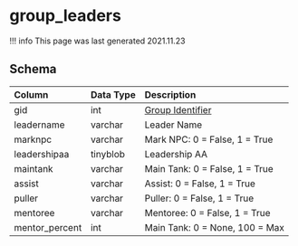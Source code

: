 # group_leaders

!!! info
	This page was last generated 2021.11.23

## Schema

| Column | Data Type | Description |
| :--- | :--- | :--- |
| gid | int | [Group Identifier](group_id.md) |
| leadername | varchar | Leader Name |
| marknpc | varchar | Mark NPC: 0 = False, 1 = True |
| leadershipaa | tinyblob | Leadership AA |
| maintank | varchar | Main Tank: 0 = False, 1 = True |
| assist | varchar | Assist: 0 = False, 1 = True |
| puller | varchar | Puller: 0 = False, 1 = True |
| mentoree | varchar | Mentoree: 0 = False, 1 = True |
| mentor_percent | int | Main Tank: 0 = None, 100 = Max |


